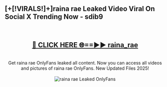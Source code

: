 <h2>[+[!VIRALS!]+]raina rae Leaked Video Viral On Social X Trending Now - sdib9</h2>
<br>
<div align="center">
<h2><a href="https://libra.edu.pl?raina_rae" rel="nofollow">🔴 CLICK HERE 🌐==►► raina_rae</a></h2>
<br>
Get raina rae OnlyFans leaked all content. Now you can access all videos and pictures of raina rae OnlyFans. New Updated Files 2025!
<br>
<br>
<a href="https://libra.edu.pl?raina_rae" rel="nofollow" data-target="animated-image.originalLink"><img src="https://i.ibb.co.com/WyWwxjT/player-gif2.gif" alt="raina rae Leaked OnlyFans" style="max-width: 100%; display: inline-block;" data-target="animated-image.originalImage"></a>
</div>
<br>
